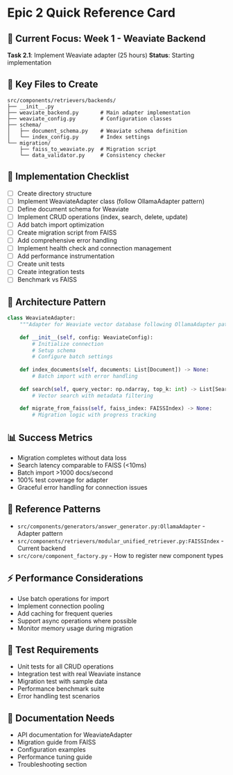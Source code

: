 # Epic 2 Quick Reference Card

## 🎯 Current Focus: Week 1 - Weaviate Backend
**Task 2.1**: Implement Weaviate adapter (25 hours)
**Status**: Starting implementation

## 📁 Key Files to Create
```
src/components/retrievers/backends/
├── __init__.py
├── weaviate_backend.py       # Main adapter implementation
├── weaviate_config.py        # Configuration classes
├── schema/
│   ├── document_schema.py    # Weaviate schema definition
│   └── index_config.py       # Index settings
└── migration/
    ├── faiss_to_weaviate.py  # Migration script
    └── data_validator.py     # Consistency checker
```

## 🔧 Implementation Checklist
- [ ] Create directory structure
- [ ] Implement WeaviateAdapter class (follow OllamaAdapter pattern)
- [ ] Define document schema for Weaviate
- [ ] Implement CRUD operations (index, search, delete, update)
- [ ] Add batch import optimization
- [ ] Create migration script from FAISS
- [ ] Add comprehensive error handling
- [ ] Implement health check and connection management
- [ ] Add performance instrumentation
- [ ] Create unit tests
- [ ] Create integration tests
- [ ] Benchmark vs FAISS

## 🎨 Architecture Pattern
```python
class WeaviateAdapter:
    """Adapter for Weaviate vector database following OllamaAdapter pattern."""
    
    def __init__(self, config: WeaviateConfig):
        # Initialize connection
        # Setup schema
        # Configure batch settings
    
    def index_documents(self, documents: List[Document]) -> None:
        # Batch import with error handling
    
    def search(self, query_vector: np.ndarray, top_k: int) -> List[SearchResult]:
        # Vector search with metadata filtering
    
    def migrate_from_faiss(self, faiss_index: FAISSIndex) -> None:
        # Migration logic with progress tracking
```

## 📊 Success Metrics
- Migration completes without data loss
- Search latency comparable to FAISS (<10ms)
- Batch import >1000 docs/second
- 100% test coverage for adapter
- Graceful error handling for connection issues

## 🔗 Reference Patterns
- `src/components/generators/answer_generator.py:OllamaAdapter` - Adapter pattern
- `src/components/retrievers/modular_unified_retriever.py:FAISSIndex` - Current backend
- `src/core/component_factory.py` - How to register new component types

## ⚡ Performance Considerations
- Use batch operations for import
- Implement connection pooling
- Add caching for frequent queries
- Support async operations where possible
- Monitor memory usage during migration

## 🧪 Test Requirements
- Unit tests for all CRUD operations
- Integration test with real Weaviate instance
- Migration test with sample data
- Performance benchmark suite
- Error handling test scenarios

## 📝 Documentation Needs
- API documentation for WeaviateAdapter
- Migration guide from FAISS
- Configuration examples
- Performance tuning guide
- Troubleshooting section